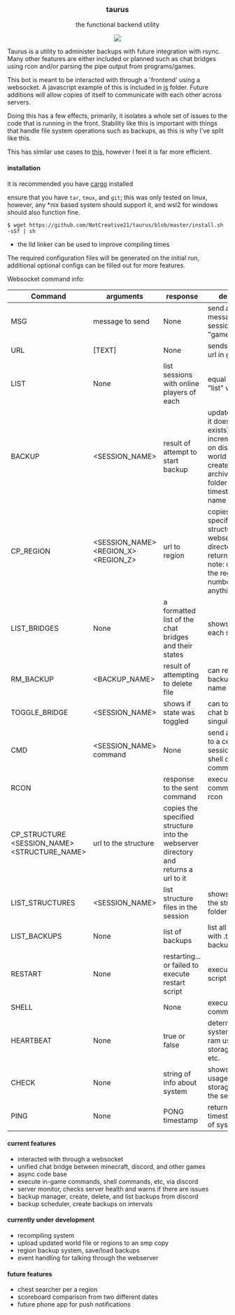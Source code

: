 <h3 align="center">
	<br>
	taurus
	<br>
</h3>

<p align="center">the functional backend utility</p>

<p align="center">
	<a href="./LICENSE"><img src="https://img.shields.io/badge/license-GPL%20v3.0-blue.svg"></a>
</p>

Taurus is a utility to administer backups with future integration with rsync. Many other features are either included or planned such as chat bridges using rcon and/or parsing the pipe output from programs/games. 

This bot is meant to be interacted with through a 'frontend' using a websocket. A javascript example of this is included in [js](./js/frontend.js) folder. Future additions will allow copies of itself to communicate with each other across servers.

Doing this has a few effects, primarily, it isolates a whole set of issues to the code that is running in the front. Stability like this is important with things that handle file system operations such as backups, as this is why I've split like this. 

This has similar use cases to [this](https://github.com/NotCreative21/hypnos_core), however I feel it is far more efficient.

#### installation

it is recommended you have [cargo](https://doc.rust-lang.org/cargo/getting-started/installation.html) installed

ensure that you have `tar`, `tmux`, and `git`; this was only tested on linux, however, any *nix based system should support it, and wsl2 for windows should also function fine. 

```
$ wget https://github.com/NotCreative21/taurus/blob/master/install.sh -sSf | sh
```

* the lld linker can be used to improve compiling times

The required configuration files will be generated on the initial run, additional optional configs can be filled out for more features. 

Websocket command info: 

|Command | arguments | response | description |
|--------|-----------|----------|-------------|
|MSG     | message to send | None | send a chat message to any session labeled "game" |
|URL     | <URL> [TEXT] | None | sends a clickable url in game chat |
|LIST    | None | list sessions with online players of each | equal to sending "list" with RCON |
|BACKUP  | <SESSION_NAME> | result of attempt to start backup | updates/creates(if it doesn't already exists) an incremental copy on disk of the world folder, then creates a gzip archive of the folder with a timestampted name|
|CP_REGION| <SESSION_NAME> <REGION_X> <REGION_Z> | url to region | copies the specified structure into the webserver directory and returns a url to it, note: only include the region x and z numbers not anything else |
|LIST_BRIDGES | None | a formatted list of the chat bridges and their states | shows info on each session |
|RM_BACKUP | <BACKUP_NAME> | result of attempting to delete file | can remove backups from file name |
|TOGGLE_BRIDGE | <SESSION_NAME> | shows if state was toggled | can toggle the chat bridge of a singular session |
|CMD     | <SESSION_NAME> command | None | send a command to a certain session, can be shell or in game command |
|RCON    | <SESSION> <COMMAND> | response to the sent command | executes command with rcon |
|CP_STRUCTURE <SESSION_NAME> <STRUCTURE_NAME> | url to the structure | copies the specified structure into the webserver directory and returns a url to it |
|LIST_STRUCTURES| <SESSION_NAME> | list structure files in the session | shows all files in the structure folder|
|LIST_BACKUPS| None | list of backups | list all files ending with .tar.gz in the backup folder |
|RESTART | None | restarting... or failed to execute restart script| executes restart script|
|SHELL | <COMMAND> | None | execute a shell command |
|HEARTBEAT| None | true or false | determines if the system has high ram usage, storage usage, etc. |
|CHECK| None | string of info about system | shows the ram usage, cpu usage, storage usage of the server etc. |
|PING| None | PONG timestamp | returns unix timestamp in ms of system time |

#### current features
* interacted with through a websocket
* unified chat bridge between minecraft, discord, and other games
* async code base
* execute in-game commands, shell commands, etc, via discord
* server monitor, checks server health and warns if there are issues
* backup manager, create, delete, and list backups from discord
* backup scheduler, create backups on intervals

#### currently under development
* recompiling system
* upload updated world file or regions to an smp copy
* region backup system, save/load backups
* event handling for talking through the webserver

#### future features
* chest searcher per a region
* scoreboard comparison from two different dates
* future phone app for push notifications
